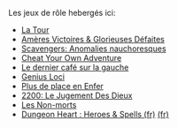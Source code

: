 Les jeux de rôle hebergés ici:

- [La Tour](latour)
- [Amères Victoires & Glorieuses Défaites](gdav)
- [Scavengers: Anomalies nauchoresques](scavengers)
- [Cheat Your Own Adventure](CheatYourOwnAdventure)
- [Le dernier café sur la gauche](LeDernierCaféSurLaGauche.html)
- [Genius Loci](genius-loci)
- [Plus de place en Enfer](plus-de-place-en-enfer)
- [2200: Le Jugement Des Dieux](2200_le_jugement_des_dieux)
- [Les Non-morts](LesNonMorts)
- [Dungeon Heart : Heroes & Spells (fr)](DungeonHeartHeroesAndSpells) [(fr)](DungeonHeartHeroesAndSpells/DungeonHeartHeroesAndSpells_en.html)
<!-- [chimera](chimera) -->
<!-- [Sous Terre](sous-terre) -->
